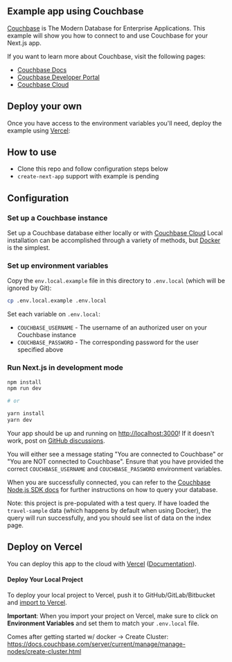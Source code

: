 ## Example app using Couchbase

[Couchbase](https://www.couchbase.com/) is The Modern Database for Enterprise Applications. This example will show you how to connect to and use Couchbase for your Next.js app.

If you want to learn more about Couchbase, visit the following pages:

- [Couchbase Docs](https://docs.couchbase.com/)
- [Couchbase Developer Portal](https://developer.couchbase.com/)
- [Couchbase Cloud](https://cloud.couchbase.com/sign-up)

## Deploy your own

Once you have access to the environment variables you'll need, deploy the example using [Vercel](https://vercel.com?utm_source=github&utm_medium=readme&utm_campaign=next-example):

[comment]: <> (Todo: update this with a new deploy button)
[comment]: <> ([![Deploy with Vercel]&#40;https://vercel.com/button&#41;]&#40;https://vercel.com/new/git/external?repository-url=https://github.com/vercel/next.js/tree/canary/examples/with-mongodb&project-name=with-mongodb&repository-name=with-mongodb&env=MONGODB_URI,MONGODB_DB&envDescription=Required%20to%20connect%20the%20app%20with%20MongoDB&#41;)

## How to use
- Clone this repo and follow configuration steps below
- `create-next-app` support with example is pending

[comment]: <> (Note: the bootstrapping instructions below require the `with-couchbase` example to exist &#40;it does not currently&#41;)
[comment]: <> (Execute [`create-next-app`]&#40;https://github.com/vercel/next.js/tree/canary/packages/create-next-app&#41; with [npm]&#40;https://docs.npmjs.com/cli/init&#41; or [Yarn]&#40;https://yarnpkg.com/lang/en/docs/cli/create/&#41; to bootstrap the example:)

[comment]: <> (```bash)

[comment]: <> (npx create-next-app --example with-couchbase with-couchbase-app)

[comment]: <> (# or)

[comment]: <> (yarn create next-app --example with-couchbase with-couchbase-app)

[comment]: <> (```)

## Configuration

### Set up a Couchbase instance

Set up a Couchbase database either locally or with [Couchbase Cloud](https://cloud.couchbase.com/sign-up)
Local installation can be accomplished through a variety of methods, but [Docker](https://docs.couchbase.com/server/current/install/getting-started-docker.html) is the simplest. 

### Set up environment variables

Copy the `env.local.example` file in this directory to `.env.local` (which will be ignored by Git):

```bash
cp .env.local.example .env.local
```

Set each variable on `.env.local`:

- `COUCHBASE_USERNAME` - The username of an authorized user on your Couchbase instance
- `COUCHBASE_PASSWORD` - The corresponding password for the user specified above

### Run Next.js in development mode

```bash
npm install
npm run dev

# or

yarn install
yarn dev
```

Your app should be up and running on [http://localhost:3000](http://localhost:3000)! If it doesn't work, post on [GitHub discussions](https://github.com/vercel/next.js/discussions).

You will either see a message stating "You are connected to Couchbase" or "You are NOT connected to Couchbase". Ensure that you have provided the correct `COUCHBASE_USERNAME` and `COUCHBASE_PASSWORD` environment variables.

When you are successfully connected, you can refer to the [Couchbase Node.js SDK docs](https://docs.couchbase.com/nodejs-sdk/current/hello-world/start-using-sdk.html) for further instructions on how to query your database.

Note: this project is pre-populated with a test query. If have loaded the `travel-sample` data (which happens by default when using Docker), the query will run successfully, and you should see list of data on the index page. 

## Deploy on Vercel

You can deploy this app to the cloud with [Vercel](https://vercel.com?utm_source=github&utm_medium=readme&utm_campaign=next-example) ([Documentation](https://nextjs.org/docs/deployment)).

#### Deploy Your Local Project

To deploy your local project to Vercel, push it to GitHub/GitLab/Bitbucket and [import to Vercel](https://vercel.com/new?utm_source=github&utm_medium=readme&utm_campaign=next-example).

**Important**: When you import your project on Vercel, make sure to click on **Environment Variables** and set them to match your `.env.local` file.

[comment]: <> (#### Deploy from Our Template)

[comment]: <> (Alternatively, you can deploy using our template by clicking on the Deploy button below.)

[comment]: <> ([![Deploy with Vercel]&#40;https://vercel.com/button&#41;]&#40;https://vercel.com/new/git/external?repository-url=https://github.com/vercel/next.js/tree/canary/examples/with-mongodb&project-name=with-mongodb&repository-name=with-mongodb&env=MONGODB_URI,MONGODB_DB&envDescription=Required%20to%20connect%20the%20app%20with%20MongoDB&#41;)



Comes after getting started w/ docker -> Create Cluster: https://docs.couchbase.com/server/current/manage/manage-nodes/create-cluster.html
